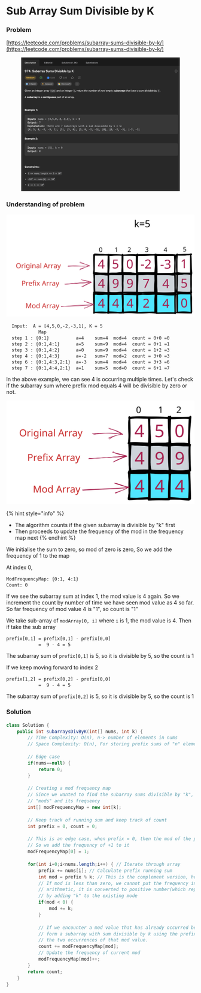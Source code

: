 # Sub Array Sum Divisible by K

### Problem

[https://leetcode.com/problems/subarray-sums-divisible-by-k/](https://leetcode.com/problems/subarray-sums-divisible-by-k/)

<figure><img src="../../.gitbook/assets/image (89).png" alt=""><figcaption></figcaption></figure>

### Understanding of problem

<img src="../../.gitbook/assets/file.excalidraw.svg" alt="" class="gitbook-drawing">

```
  Input:  A = [4,5,0,-2,-3,1], K = 5
            Map  
  step 1 : {0:1}          a=4    sum=4  mod=4  count = 0+0 =0
  step 2 : {0:1,4:1}      a=5    sum=9  mod=4  count = 0+1 =1
  step 3 : {0:1,4:2}      a=0    sum=9  mod=4  count = 1+2 =3
  step 4 : {0:1,4:3}      a=-2   sum=7  mod=2  count = 3+0 =3  
  step 6 : {0:1,4:3,2:1}  a=-3   sum=4  mod=4  count = 3+3 =6
  step 7 : {0:1,4:4,2:1}  a=1    sum=5  mod=0  count = 6+1 =7

```

In the above example, we can see 4 is occurring multiple times. Let's check if the subarray sum where prefix mod equals 4 will be divisible by zero or not.

<img src="../../.gitbook/assets/file.excalidraw (1).svg" alt="" class="gitbook-drawing">

{% hint style="info" %}
* The algorithm counts if the given subarray is divisible by "k" first
* Then proceeds to update the frequency of the mod in the frequency map next
{% endhint %}

We initialise the sum to zero, so mod of zero is zero, So we add the frequency of 1 to the map

At index 0,

```
ModFrequencyMap: {0:1, 4:1}
Count: 0
```

If we see the subarray sum at index 1, the mod value is 4 again. So we increment the count by number of time we have seen mod value as 4 so far. So far frequency of mod value 4 is "1", so count is "1"

We take sub-array of `modArray[0, i]` where `i` is 1, the mod value is 4. Then if take the sub array

```
prefix[0,1] = prefix[0,1] - prefix[0,0]
            =  9 - 4 = 5 
```

The subarray sum of `prefix[0,1]` is 5, so it is divisible by 5, so the count is 1

If we keep moving forward to index 2

```
prefix[1,2] = prefix[0,2] - prefix[0,0]
            =  9 - 4 = 5 
```

The subarray sum of `prefix[0,2]` is 5, so it is divisible by 5, so the count is 1



### Solution

```java
class Solution {
    public int subarraysDivByK(int[] nums, int k) {
        // Time Complexity: O(n), n-> number of elements in nums
        // Space Complexity: O(n), For storing prefix sums of "n" elements

        // Edge case
        if(nums==null) {
            return 0;
        }

        // Creating a mod frequency map
        // Since we wanted to find the subarray sums divisible by "k", we need to keep track of 
        // "mods" and its frequency
        int[] modFrequencyMap = new int[k];
        
        // Keep track of running sum and keep track of count
        int prefix = 0, count = 0;
        
        // This is an edge case, when prefix = 0, then the mod of the prefix = 0
        // So we add the frequency of +1 to it
        modFrequencyMap[0] = 1;

        for(int i=0;i<nums.length;i++) { // Iterate through array
            prefix += nums[i]; // Calculate prefix running sum
            int mod = prefix % k; // This is the complement version, here we are interested in finding mods 
            // If mod is less than zero, we cannot put the frequency in our map, so using modular
            // arithmetic, it is converted to positive number(which represents index in frequency map)
            // by adding "k" to the existing mode
            if(mod < 0) { 
                mod += k;
            }

            // If we encounter a mod value that has already occurred before, then we can 
            // form a subarray with sum divisible by k using the prefix sum values between 
            // the two occurrences of that mod value.
            count += modFrequencyMap[mod];
            // Update the frequency of current mod
            modFrequencyMap[mod]++;
        }
        return count;
    }
}
```
